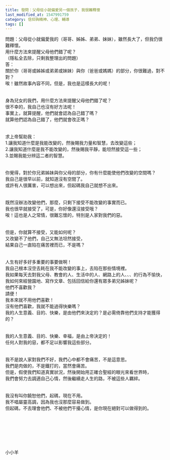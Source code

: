 ```yaml
---
title: 發問：父母從小就偏愛另一個孩子，我很難釋懷
last_modified_at: 1547991759
category: 信仰與精神、心理、輔導
tags: []
---
```


<p>問題：父母從小就偏愛我的（哥哥、姊姊、弟弟、妹妹），雖然長大了，但我仍很難釋懷。<br/>用什麼方法來提醒父母他們錯了呢？<br/>（隱私全去除，只剩我整理出的問題）<!--more-->　<br/>答：<br/>關於你（哥哥或姊姊或弟弟或妹妹）與你（爸爸或媽媽）的部分，你很難過，對不對？<br/>唉！雖然故事內容不同，但是，我也是這樣長大的呢！<br/> <br/><br/>身為兒女的我們，用什麼方法來提醒父母他們錯了呢？<br/>很不幸的，我自己也沒有好方法呢！<br/>事實上，就算提醒，他們就會認為自己錯了嗎？<br/>就算他們認為自己錯了，他們就會改正嗎？<br/> <br/><br/>求上帝幫助我：<br/>1.讓我知道什麼是我能改變的，然後賜我力量和智慧，去改變這些；<br/>2.讓我知道什麼是我不能改變的，然後賜我平靜，能坦然接受這一些；<br/>3.並賜我能分辨這二者的智慧。<br/> <br/><br/>你覺得，對於你兄弟姊妹與你父母的部分，你有什麼能使他們改變的空間嗎？<br/>我自己是很早以前，就知道沒有空間了。<br/>或許有人很厲害，可以想出來，但起碼我自己就想不出來。<br/> <br/><br/>既然沒辦法改變他們，那麼，只剩下接受不能改變的事實而已。<br/>我也很早就接受了，可是，你好像還沒接受哦？<br/>唉！這也是人之常情，很難忘懷的，特別是人家對我們的惡。<br/> <br/><br/>但是，你就算不接受，又能如何呢？<br/>又改變不了他們，自己又無法坦然接受，<br/>結果自己一直陷在痛苦裡而已，不是嗎？<br/> <br/><br/>人生有好多好多重要的事要做啊！<br/>我自己根本沒空去耗在我不能改變的事上，去陷在那些情境裡。<br/>我如果每天去對我父母、教會的人、生活中的人、網路上的人、、、的行為不愉快，<br/>我如何來經營園地、寫作文章、包括回信給你還有眾多弟兄姊妹呢？<br/>他們不喜歡我？<br/>請便！<br/>我本來就不用他們喜歡！<br/>沒有他們喜歡，我就不能過得快樂嗎？<br/>我的人生意義、目的、快樂，是由他們來決定的？是必需倚靠他們支持才能獲得的？<br/> <br/><br/>我的人生意義、目的、快樂、幸福，是由上帝決定的！<br/>任何人對我的惡，都不足以影響我這些部分。<br/> <br/><br/>我不是說人家對我們不好，我們心中都不會痛苦，不是這意思。<br/>我們是肉做的，不是鐵打的，當然會痛苦。<br/>但是，假使我們知道真實狀況，然後開始用正確合聖經的眼光來看世界時，<br/>我們會努力去調適自己心情，然後繼續走人生的路，不被這些人羈絆。<br/> <br/><br/>我沒有叫你饒恕他們，起碼，現在不用。<br/>我不唱屬靈高調，因為我也沒那麼容易做到。<br/>但起碼，不去理會他們、不被他們干擾心情，是你現在絕對可以做得到的。<br/> <br/><br/><br/><br/><br/><br/><br/>小小羊<br/><br/><br/><br/><br/><br/><br/>
</p>